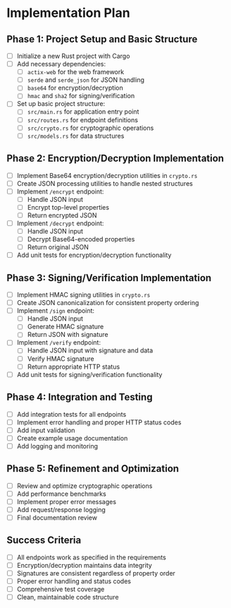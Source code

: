 # Implementation Plan

## Phase 1: Project Setup and Basic Structure
- [ ] Initialize a new Rust project with Cargo
- [ ] Add necessary dependencies:
  - [ ] `actix-web` for the web framework
  - [ ] `serde` and `serde_json` for JSON handling
  - [ ] `base64` for encryption/decryption
  - [ ] `hmac` and `sha2` for signing/verification
- [ ] Set up basic project structure:
  - [ ] `src/main.rs` for application entry point
  - [ ] `src/routes.rs` for endpoint definitions
  - [ ] `src/crypto.rs` for cryptographic operations
  - [ ] `src/models.rs` for data structures

## Phase 2: Encryption/Decryption Implementation
- [ ] Implement Base64 encryption/decryption utilities in `crypto.rs`
- [ ] Create JSON processing utilities to handle nested structures
- [ ] Implement `/encrypt` endpoint:
  - [ ] Handle JSON input
  - [ ] Encrypt top-level properties
  - [ ] Return encrypted JSON
- [ ] Implement `/decrypt` endpoint:
  - [ ] Handle JSON input
  - [ ] Decrypt Base64-encoded properties
  - [ ] Return original JSON
- [ ] Add unit tests for encryption/decryption functionality

## Phase 3: Signing/Verification Implementation
- [ ] Implement HMAC signing utilities in `crypto.rs`
- [ ] Create JSON canonicalization for consistent property ordering
- [ ] Implement `/sign` endpoint:
  - [ ] Handle JSON input
  - [ ] Generate HMAC signature
  - [ ] Return JSON with signature
- [ ] Implement `/verify` endpoint:
  - [ ] Handle JSON input with signature and data
  - [ ] Verify HMAC signature
  - [ ] Return appropriate HTTP status
- [ ] Add unit tests for signing/verification functionality

## Phase 4: Integration and Testing
- [ ] Add integration tests for all endpoints
- [ ] Implement error handling and proper HTTP status codes
- [ ] Add input validation
- [ ] Create example usage documentation
- [ ] Add logging and monitoring

## Phase 5: Refinement and Optimization
- [ ] Review and optimize cryptographic operations
- [ ] Add performance benchmarks
- [ ] Implement proper error messages
- [ ] Add request/response logging
- [ ] Final documentation review

## Success Criteria
- [ ] All endpoints work as specified in the requirements
- [ ] Encryption/decryption maintains data integrity
- [ ] Signatures are consistent regardless of property order
- [ ] Proper error handling and status codes
- [ ] Comprehensive test coverage
- [ ] Clean, maintainable code structure
